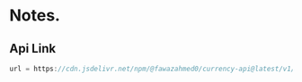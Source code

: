 # Notes.

## Api Link
```javaScript
url = https://cdn.jsdelivr.net/npm/@fawazahmed0/currency-api@latest/v1/currencies/usd.json
```
[/We can change the last route part '/usd.json' and get the currency converstion of each country./]:#

[/We get 'string' in response in most of the Api calls. So, we need to handle it, by converting string format to json.(React query will handle it in default. ) /]:#